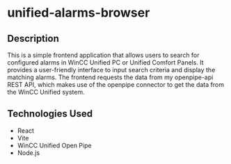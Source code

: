 # unified-alarms-browser

## Description
This is a simple frontend application that allows users to search for configured alarms in WinCC Unified PC or Unified Comfort Panels.
It provides a user-friendly interface to input search criteria and display the matching alarms.
The frontend requests the data from my openpipe-api REST API, which makes use of the openpipe connector to get the data from the WinCC Unified system.

## Technologies Used
- React
- Vite
- WinCC Unified Open Pipe
- Node.js
